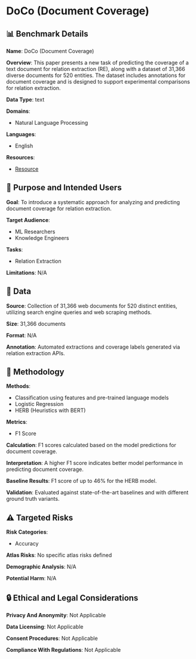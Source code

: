 # DoCo (Document Coverage)

## 📊 Benchmark Details

**Name**: DoCo (Document Coverage)

**Overview**: This paper presents a new task of predicting the coverage of a text document for relation extraction (RE), along with a dataset of 31,366 diverse documents for 520 entities. The dataset includes annotations for document coverage and is designed to support experimental comparisons for relation extraction.

**Data Type**: text

**Domains**:
- Natural Language Processing

**Languages**:
- English

**Resources**:
- [Resource](https://www.mpi-inf.mpg.de/document-coverage-prediction)

## 🎯 Purpose and Intended Users

**Goal**: To introduce a systematic approach for analyzing and predicting document coverage for relation extraction.

**Target Audience**:
- ML Researchers
- Knowledge Engineers

**Tasks**:
- Relation Extraction

**Limitations**: N/A

## 💾 Data

**Source**: Collection of 31,366 web documents for 520 distinct entities, utilizing search engine queries and web scraping methods.

**Size**: 31,366 documents

**Format**: N/A

**Annotation**: Automated extractions and coverage labels generated via relation extraction APIs.

## 🔬 Methodology

**Methods**:
- Classification using features and pre-trained language models
- Logistic Regression
- HERB (Heuristics with BERT)

**Metrics**:
- F1 Score

**Calculation**: F1 scores calculated based on the model predictions for document coverage.

**Interpretation**: A higher F1 score indicates better model performance in predicting document coverage.

**Baseline Results**: F1 score of up to 46% for the HERB model.

**Validation**: Evaluated against state-of-the-art baselines and with different ground truth variants.

## ⚠️ Targeted Risks

**Risk Categories**:
- Accuracy

**Atlas Risks**:
No specific atlas risks defined

**Demographic Analysis**: N/A

**Potential Harm**: N/A

## 🔒 Ethical and Legal Considerations

**Privacy And Anonymity**: Not Applicable

**Data Licensing**: Not Applicable

**Consent Procedures**: Not Applicable

**Compliance With Regulations**: Not Applicable
